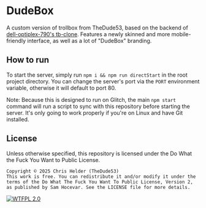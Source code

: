 # DudeBox
A custom version of trollbox from TheDude53, based on the backend of [dell-optiplex-790's tb-clone](https://github.com/dell-optiplex-790/tb-clone). Features a newly skinned and more mobile-friendly interface, as well as a lot of "DudeBox" branding.

## How to run
To start the server, simply run `npm i && npm run directStart` in the root project directory. You can change the server's port via the `PORT` environment variable, otherwise it will default to port 80.

Note: Because this is designed to run on Glitch, the main `npm start` command will run a script to sync with this repository before starting the server. It's only going to work properly if you're on Linux and have Git installed.

## License
Unless otherwise specified, this repository is licensed under the Do What the Fuck You Want to Public License.

```
Copyright © 2025 Chris Helder (TheDude53)
This work is free. You can redistribute it and/or modify it under the
terms of the Do What The Fuck You Want To Public License, Version 2,
as published by Sam Hocevar. See the LICENSE file for more details.
```

[![WTFPL 2.0](http://www.wtfpl.net/wp-content/uploads/2012/12/wtfpl-badge-1.png)](http://www.wtfpl.net/)